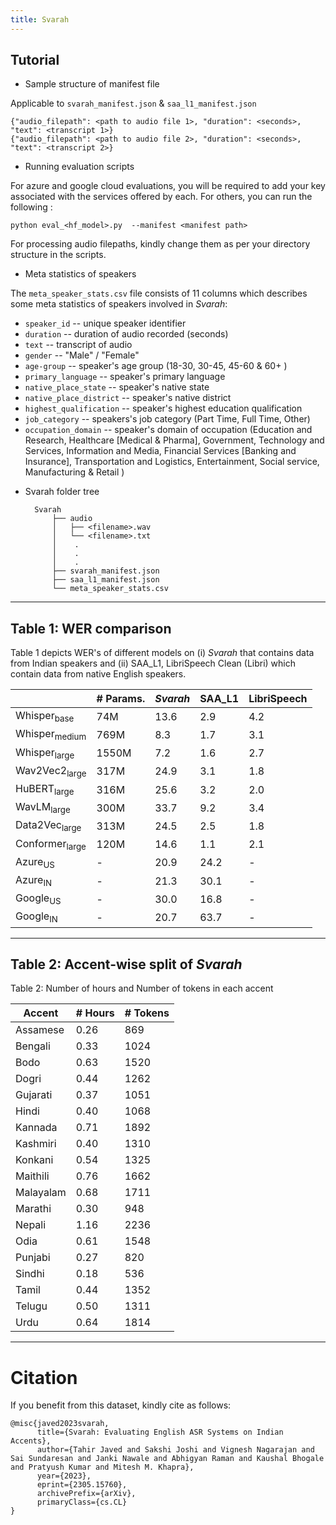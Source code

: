 ```yaml
---
title: Svarah
---
```


## Tutorial

- Sample structure of manifest file

Applicable to `svarah_manifest.json` & `saa_l1_manifest.json`

```
{"audio_filepath": <path to audio file 1>, "duration": <seconds>, "text": <transcript 1>}
{"audio_filepath": <path to audio file 2>, "duration": <seconds>, "text": <transcript 2>}

```

- Running evaluation scripts

For azure and google cloud evaluations, you will be required to add your key associated with the services offered by each. For others, you can run the following :

```
python eval_<hf_model>.py  --manifest <manifest path>
```

For processing audio filepaths, kindly change them as per your directory structure in the scripts.

- Meta statistics of speakers

The `meta_speaker_stats.csv` file consists of 11 columns which describes some meta statistics of speakers involved in _Svarah_:

- `speaker_id` -- unique speaker identifier
- `duration` -- duration of audio recorded (seconds)
- `text` -- transcript of audio
- `gender` -- "Male" / "Female"
- `age-group` -- speaker's age group (18-30, 30-45, 45-60 & 60+ )
- `primary_language` -- speaker's primary language
- `native_place_state` -- speaker's native state
- `native_place_district` -- speaker's native district
- `highest_qualification` -- speaker's highest education qualification
- `job_category` -- speakers's job category (Part Time, Full Time, Other)
- `occupation_domain` -- speaker's domain of occupation (Education and Research, Healthcare [Medical & Pharma], Government, Technology and Services, Information and Media, Financial Services [Banking and Insurance], Transportation and Logistics, Entertainment, Social service, Manufacturing & Retail )

* Svarah folder tree

  ```
    Svarah
        ├── audio
        │   ├── <filename>.wav
        │   └── <filename>.txt
        │    .
        │    .
        │    .
        ├── svarah_manifest.json
        ├── saa_l1_manifest.json
        └── meta_speaker_stats.csv
  ```

---

## Table 1: WER comparison

Table 1 depicts WER's of different models on (i) _Svarah_ that contains data from Indian speakers and (ii) SAA_L1, LibriSpeech Clean (Libri) which contain data from native English speakers.

|                           | \# Params. | _Svarah_ | SAA_L1 | LibriSpeech |
| ------------------------- | ---------- | -------- | ------ | ----------- |
| Whisper<sub>base</sub>    | 74M        | 13.6     | 2.9    | 4.2         |
| Whisper<sub>medium</sub>  | 769M       | 8.3      | 1.7    | 3.1         |
| Whisper<sub>large</sub>   | 1550M      | 7.2      | 1.6    | 2.7         |
| Wav2Vec2<sub>large</sub>  | 317M       | 24.9     | 3.1    | 1.8         |
| HuBERT<sub>large</sub>    | 316M       | 25.6     | 3.2    | 2.0         |
| WavLM<sub>large</sub>     | 300M       | 33.7     | 9.2    | 3.4         |
| Data2Vec<sub>large</sub>  | 313M       | 24.5     | 2.5    | 1.8         |
| Conformer<sub>large</sub> | 120M       | 14.6     | 1.1    | 2.1         |
| Azure<sub>US</sub>        | -          | 20.9     | 24.2   | -           |
| Azure<sub>IN</sub>        | -          | 21.3     | 30.1   | -           |
| Google<sub>US</sub>       | -          | 30.0     | 16.8   | -           |
| Google<sub>IN</sub>       | -          | 20.7     | 63.7   | -           |

---

## Table 2: Accent-wise split of _Svarah_

Table 2: Number of hours and Number of tokens in each accent

| Accent    | # Hours | # Tokens |
| --------- | ------- | -------- |
| Assamese  | 0.26    | 869      |
| Bengali   | 0.33    | 1024     |
| Bodo      | 0.63    | 1520     |
| Dogri     | 0.44    | 1262     |
| Gujarati  | 0.37    | 1051     |
| Hindi     | 0.40    | 1068     |
| Kannada   | 0.71    | 1892     |
| Kashmiri  | 0.40    | 1310     |
| Konkani   | 0.54    | 1325     |
| Maithili  | 0.76    | 1662     |
| Malayalam | 0.68    | 1711     |
| Marathi   | 0.30    | 948      |
| Nepali    | 1.16    | 2236     |
| Odia      | 0.61    | 1548     |
| Punjabi   | 0.27    | 820      |
| Sindhi    | 0.18    | 536      |
| Tamil     | 0.44    | 1352     |
| Telugu    | 0.50    | 1311     |
| Urdu      | 0.64    | 1814     |

---

# Citation

If you benefit from this dataset, kindly cite as follows:

```
@misc{javed2023svarah,
      title={Svarah: Evaluating English ASR Systems on Indian Accents},
      author={Tahir Javed and Sakshi Joshi and Vignesh Nagarajan and Sai Sundaresan and Janki Nawale and Abhigyan Raman and Kaushal Bhogale and Pratyush Kumar and Mitesh M. Khapra},
      year={2023},
      eprint={2305.15760},
      archivePrefix={arXiv},
      primaryClass={cs.CL}
}
```
